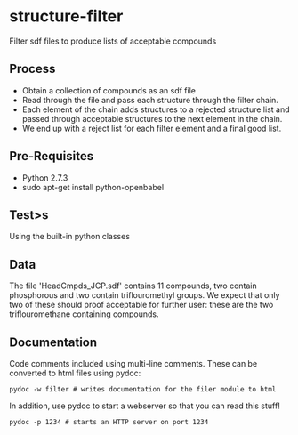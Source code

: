# structure-filter

Filter sdf files to produce lists of acceptable compounds

Process
-------

- Obtain a collection of compounds as an sdf file
- Read through the file and pass each structure through
the filter chain.
- Each element of the chain adds structures
 to a rejected structure list and passed through acceptable
structures to the next element in the chain.
- We end up with a reject list for each filter element and
a final good list.

Pre-Requisites
--------------

- Python 2.7.3
- sudo apt-get install python-openbabel

Test>s
-----

Using the built-in python classes

Data
----

The file 'HeadCmpds_JCP.sdf' contains 11 compounds, two contain
phosphorous and two contain triflouromethyl groups. We expect
that only two of these should proof acceptable for further user:
these are the two triflouromethane containing compounds. 

Documentation
-------------

Code comments included using multi-line comments. These can be converted to html files using pydoc:
    
    pydoc -w filter # writes documentation for the filer module to html

In addition, use pydoc to start a webserver so that you can read this stuff!

    pydoc -p 1234 # starts an HTTP server on port 1234


